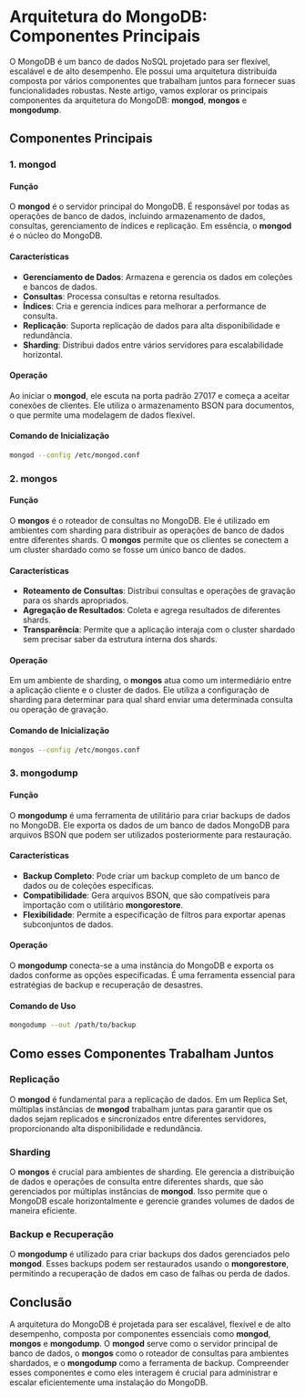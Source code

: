 # Arquitetura do MongoDB: Componentes Principais

O MongoDB é um banco de dados NoSQL projetado para ser flexível, escalável e de alto desempenho. Ele possui uma arquitetura distribuída composta por vários componentes que trabalham juntos para fornecer suas funcionalidades robustas. Neste artigo, vamos explorar os principais componentes da arquitetura do MongoDB: **mongod**, **mongos** e **mongodump**.

## Componentes Principais

### 1. **mongod**

#### Função
O **mongod** é o servidor principal do MongoDB. É responsável por todas as operações de banco de dados, incluindo armazenamento de dados, consultas, gerenciamento de índices e replicação. Em essência, o **mongod** é o núcleo do MongoDB.

#### Características
- **Gerenciamento de Dados**: Armazena e gerencia os dados em coleções e bancos de dados.
- **Consultas**: Processa consultas e retorna resultados.
- **Índices**: Cria e gerencia índices para melhorar a performance de consulta.
- **Replicação**: Suporta replicação de dados para alta disponibilidade e redundância.
- **Sharding**: Distribui dados entre vários servidores para escalabilidade horizontal.

#### Operação
Ao iniciar o **mongod**, ele escuta na porta padrão 27017 e começa a aceitar conexões de clientes. Ele utiliza o armazenamento BSON para documentos, o que permite uma modelagem de dados flexível.

#### Comando de Inicialização
```bash
mongod --config /etc/mongod.conf
```

### 2. **mongos**

#### Função
O **mongos** é o roteador de consultas no MongoDB. Ele é utilizado em ambientes com sharding para distribuir as operações de banco de dados entre diferentes shards. O **mongos** permite que os clientes se conectem a um cluster shardado como se fosse um único banco de dados.

#### Características
- **Roteamento de Consultas**: Distribui consultas e operações de gravação para os shards apropriados.
- **Agregação de Resultados**: Coleta e agrega resultados de diferentes shards.
- **Transparência**: Permite que a aplicação interaja com o cluster shardado sem precisar saber da estrutura interna dos shards.

#### Operação
Em um ambiente de sharding, o **mongos** atua como um intermediário entre a aplicação cliente e o cluster de dados. Ele utiliza a configuração de sharding para determinar para qual shard enviar uma determinada consulta ou operação de gravação.

#### Comando de Inicialização
```bash
mongos --config /etc/mongos.conf
```

### 3. **mongodump**

#### Função
O **mongodump** é uma ferramenta de utilitário para criar backups de dados no MongoDB. Ele exporta os dados de um banco de dados MongoDB para arquivos BSON que podem ser utilizados posteriormente para restauração.

#### Características
- **Backup Completo**: Pode criar um backup completo de um banco de dados ou de coleções específicas.
- **Compatibilidade**: Gera arquivos BSON, que são compatíveis para importação com o utilitário **mongorestore**.
- **Flexibilidade**: Permite a especificação de filtros para exportar apenas subconjuntos de dados.

#### Operação
O **mongodump** conecta-se a uma instância do MongoDB e exporta os dados conforme as opções especificadas. É uma ferramenta essencial para estratégias de backup e recuperação de desastres.

#### Comando de Uso
```bash
mongodump --out /path/to/backup
```

## Como esses Componentes Trabalham Juntos

### Replicação
O **mongod** é fundamental para a replicação de dados. Em um Replica Set, múltiplas instâncias de **mongod** trabalham juntas para garantir que os dados sejam replicados e sincronizados entre diferentes servidores, proporcionando alta disponibilidade e redundância.

### Sharding
O **mongos** é crucial para ambientes de sharding. Ele gerencia a distribuição de dados e operações de consulta entre diferentes shards, que são gerenciados por múltiplas instâncias de **mongod**. Isso permite que o MongoDB escale horizontalmente e gerencie grandes volumes de dados de maneira eficiente.

### Backup e Recuperação
O **mongodump** é utilizado para criar backups dos dados gerenciados pelo **mongod**. Esses backups podem ser restaurados usando o **mongorestore**, permitindo a recuperação de dados em caso de falhas ou perda de dados.

## Conclusão

A arquitetura do MongoDB é projetada para ser escalável, flexível e de alto desempenho, composta por componentes essenciais como **mongod**, **mongos** e **mongodump**. O **mongod** serve como o servidor principal de banco de dados, o **mongos** como o roteador de consultas para ambientes shardados, e o **mongodump** como a ferramenta de backup. Compreender esses componentes e como eles interagem é crucial para administrar e escalar eficientemente uma instalação do MongoDB.